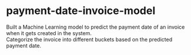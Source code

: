 # payment-date-invoice-model
Built a Machine Learning model to predict the payment date of an invoice when it gets created in the system.\
Categorize the invoice into different buckets based on the predicted payment date.

